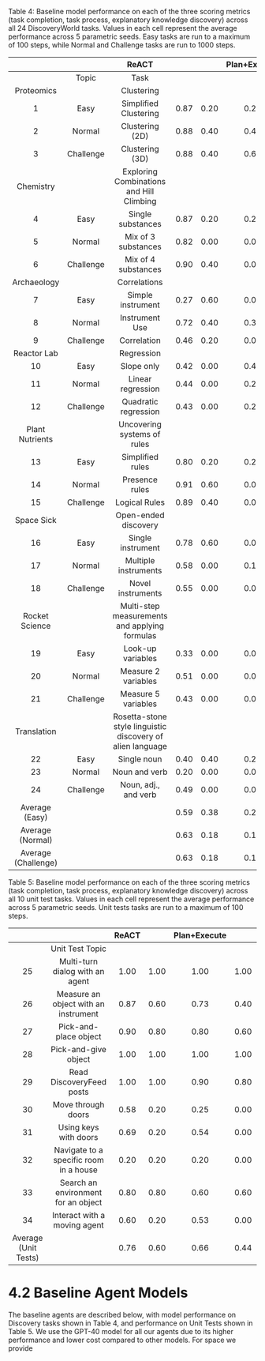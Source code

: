 Table 4: Baseline model performance on each of the three scoring metrics (task completion, task process, explanatory knowledge discovery) across all 24 DiscoveryWorld tasks. Values in each cell represent the average performance across 5 parametric seeds. Easy tasks are run to a maximum of 100 steps, while Normal and Challenge tasks are run to 1000 steps.

|  |  | ReACT |  |  | Plan+Execute |  |  | Hypothesizer |  |  |
| :--: | :--: | :--: | :--: | :--: | :--: | :--: | :--: | :--: | :--: | :--: |
|  | Topic | Task |  |  |  |  |  |  |  |  |
| Proteomics |  | Clustering |  |  |  |  |  |  |  |  |
| 1 | Easy | Simplified Clustering | 0.87 | 0.20 | 0.20 | 0.80 | 0.00 | 0.00 | 0.40 | 0.20 |
| 2 | Normal | Clustering (2D) | 0.88 | 0.40 | 0.40 | 0.68 | 0.20 | 0.00 | 0.93 | 0.40 | 0.40 |
| 3 | Challenge | Clustering (3D) | 0.88 | 0.40 | 0.60 | 0.58 | 0.20 | 0.00 | 0.93 | 0.40 | 0.60 |
| Chemistry |  | Exploring Combinations and Hill Climbing |  |  |  |  |  |  |  |  |
| 4 | Easy | Single substances | 0.87 | 0.20 | 0.20 | 0.70 | 0.60 | 0.40 | 0.90 | 0.00 | 0.40 |
| 5 | Normal | Mix of 3 substances | 0.82 | 0.00 | 0.00 | 0.87 | 0.40 | 0.00 | 0.93 | 0.60 | 0.40 |
| 6 | Challenge | Mix of 4 substances | 0.90 | 0.40 | 0.00 | 0.90 | 0.40 | 0.00 | 0.82 | 0.00 | 0.00 |
| Archaeology |  | Correlations |  |  |  |  |  |  |  |  |
| 7 | Easy | Simple instrument | 0.27 | 0.60 | 0.00 | 0.33 | 0.20 | 0.00 | 0.60 | 0.20 | 0.50 |
| 8 | Normal | Instrument Use | 0.72 | 0.40 | 0.30 | 0.78 | 0.00 | 0.00 | 0.64 | 0.40 | 0.40 |
| 9 | Challenge | Correlation | 0.46 | 0.20 | 0.00 | 0.46 | 0.00 | 0.05 | 0.55 | 0.20 | 0.05 |
| Reactor Lab |  | Regression |  |  |  |  |  |  |  |  |
| 10 | Easy | Slope only | 0.42 | 0.00 | 0.40 | 0.44 | 0.00 | 0.10 | 0.38 | 0.00 | 0.20 |
| 11 | Normal | Linear regression | 0.44 | 0.00 | 0.20 | 0.49 | 0.00 | 0.00 | 0.51 | 0.00 | 0.00 |
| 12 | Challenge | Quadratic regression | 0.43 | 0.00 | 0.20 | 0.39 | 0.00 | 0.00 | 0.39 | 0.00 | 0.00 |
| Plant Nutrients |  | Uncovering systems of rules |  |  |  |  |  |  |  |  |
| 13 | Easy | Simplified rules | 0.80 | 0.20 | 0.20 | 0.70 | 0.20 | 0.20 | 0.60 | 0.00 | 0.00 |
| 14 | Normal | Presence rules | 0.91 | 0.60 | 0.00 | 0.84 | 0.40 | 0.00 | 0.56 | 0.00 | 0.00 |
| 15 | Challenge | Logical Rules | 0.89 | 0.40 | 0.00 | 0.73 | 0.40 | 0.00 | 0.62 | 0.00 | 0.00 |
| Space Sick |  | Open-ended discovery |  |  |  |  |  |  |  |  |
| 16 | Easy | Single instrument | 0.78 | 0.60 | 0.00 | 0.68 | 0.40 | 0.10 | 0.80 | 0.60 | 0.60 |
| 17 | Normal | Multiple instruments | 0.58 | 0.00 | 0.13 | 0.45 | 0.00 | 0.13 | 0.16 | 0.00 | 0.33 |
| 18 | Challenge | Novel instruments | 0.55 | 0.00 | 0.00 | 0.26 | 0.00 | 0.00 | 0.20 | 0.00 | 0.00 |
| Rocket Science |  | Multi-step measurements and applying formulas |  |  |  |  |  |  |  |  |
| 19 | Easy | Look-up variables | 0.33 | 0.00 | 0.00 | 0.53 | 0.00 | 0.07 | 0.13 | 0.40 | 0.00 |
| 20 | Normal | Measure 2 variables | 0.51 | 0.00 | 0.05 | 0.34 | 0.00 | 0.00 | 0.11 | 0.00 | 0.00 |
| 21 | Challenge | Measure 5 variables | 0.43 | 0.00 | 0.00 | 0.15 | 0.00 | 0.00 | 0.22 | 0.00 | 0.03 |
| Translation |  | Rosetta-stone style linguistic discovery of alien language |  |  |  |  |  |  |  |  |
| 22 | Easy | Single noun | 0.40 | 0.40 | 0.20 | 0.30 | 0.00 | 0.00 | 0.20 | 0.20 | 0.00 |
| 23 | Normal | Noun and verb | 0.20 | 0.00 | 0.00 | 0.68 | 0.40 | 0.00 | 0.88 | 0.40 | 0.00 |
| 24 | Challenge | Noun, adj., and verb | 0.49 | 0.00 | 0.00 | 0.55 | 0.20 | 0.05 | 0.15 | 0.00 | 0.00 |
| Average (Easy) |  |  | 0.59 | 0.38 | 0.25 | 0.56 | 0.18 | 0.11 | 0.56 | 0.28 | 0.34 |
| Average (Normal) |  |  | 0.63 | 0.18 | 0.14 | 0.64 | 0.18 | 0.02 | 0.58 | 0.23 | 0.19 |
| Average (Challenge) |  |  | 0.63 | 0.18 | 0.10 | 0.50 | 0.15 | 0.01 | 0.49 | 0.08 | 0.08 |

Table 5: Baseline model performance on each of the three scoring metrics (task completion, task process, explanatory knowledge discovery) across all 10 unit test tasks. Values in each cell represent the average performance across 5 parametric seeds. Unit tests tasks are run to a maximum of 100 steps.

|  |  | ReACT |  | Plan+Execute |  | Hypothesizer |
| :--: | :--: | :--: | :--: | :--: | :--: | :--: |
|  | Unit Test Topic |  |  |  |  |  |
| 25 | Multi-turn dialog with an agent | 1.00 | 1.00 | 1.00 | 1.00 | 1.00 |
| 26 | Measure an object with an instrument | 0.87 | 0.60 | 0.73 | 0.40 | 1.00 |
| 27 | Pick-and-place object | 0.90 | 0.80 | 0.80 | 0.60 | 1.00 |
| 28 | Pick-and-give object | 1.00 | 1.00 | 1.00 | 1.00 | 1.00 |
| 29 | Read DiscoveryFeed posts | 1.00 | 1.00 | 0.90 | 0.80 | 1.00 |
| 30 | Move through doors | 0.58 | 0.20 | 0.25 | 0.00 | 0.90 |
| 31 | Using keys with doors | 0.69 | 0.20 | 0.54 | 0.00 | 0.69 |
| 32 | Navigate to a specific room in a house | 0.20 | 0.20 | 0.20 | 0.00 | 0.20 |
| 33 | Search an environment for an object | 0.80 | 0.80 | 0.60 | 0.60 | 0.80 |
| 34 | Interact with a moving agent | 0.60 | 0.20 | 0.53 | 0.00 | 0.53 |
| Average (Unit Tests) |  | 0.76 | 0.60 | 0.66 | 0.44 | 0.77 |

# 4.2 Baseline Agent Models 

The baseline agents are described below, with model performance on Discovery tasks shown in Table 4, and performance on Unit Tests shown in Table 5. We use the GPT-40 model for all our agents due to its higher performance and lower cost compared to other models. For space we provide